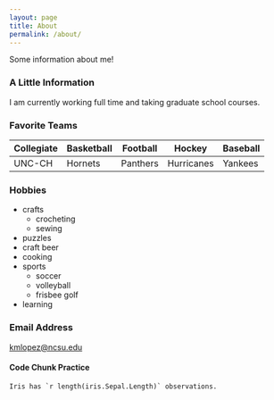 ```yaml
---
layout: page
title: About
permalink: /about/
---
```


Some information about me!

### A Little Information

I am currently working full time and taking graduate school courses.

### Favorite Teams
| Collegiate | Basketball | Football   | Hockey     | Baseball   | 
| ---------- | ---------- | ---------- | ---------- | ---------- |
| UNC-CH     | Hornets    | Panthers   | Hurricanes | Yankees    |

### Hobbies
* crafts
    + crocheting
    + sewing
* puzzles
* craft beer
* cooking
* sports
    + soccer
    + volleyball
    + frisbee golf
* learning

### Email Address

[kmlopez@ncsu.edu](mailto:kmlopez@ncsu.edu)

#### Code Chunk Practice
```{r, eval=TRUE}
Iris has `r length(iris.Sepal.Length)` observations.
```

